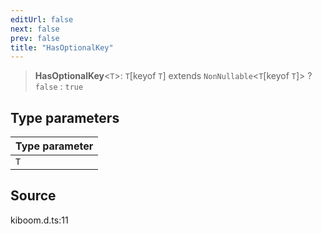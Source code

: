 ```yaml
---
editUrl: false
next: false
prev: false
title: "HasOptionalKey"
---
```


> **HasOptionalKey**\<`T`\>: `T`\[keyof `T`\] extends `NonNullable`\<`T`\[keyof `T`\]\> ? `false` : `true`

## Type parameters

| Type parameter |
| :------ |
| `T` |

## Source

kiboom.d.ts:11
